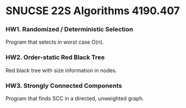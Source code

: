 # SNUCSE 22S Algorithms 4190.407

### HW1. Randomized / Deterministic Selection
Program that selects in worst case O(n).

### HW2. Order-static Red Black Tree
Red black tree with size information in nodes.

### HW3. Strongly Connected Components
Program that finds SCC in a directed, unweighted graph.
